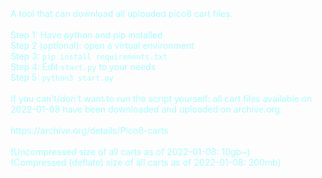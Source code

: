 <div style="color:#AAFFFF">
A tool that can download all uploaded pico8 cart files.<br><br>
Step 1: Have python and pip installed<br>
Step 2 (optional): open a virtual environment<br>
Step 3: <code>pip install requirements.txt</code><br>
Step 4: Edit <code>start.py</code> to your needs<br>
Step 5: <code>python3 start.py</code><br><br>
If you can't/don't want to run the script yourself: 
all cart files available on 2022-01-08 have been downloaded and uploaded on archive.org.<br><br>
https://archive.org/details/Pico8-carts<br><br>
(Uncompressed size of all carts as of 2022-01-08: 10gb~)<br>
(Compressed (deflate) size of all carts as of 2022-01-08: 200mb)</div>
